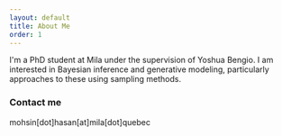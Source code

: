 ```yaml
---
layout: default
title: About Me
order: 1
---
```


I'm a PhD student at Mila under the supervision of Yoshua Bengio. I am interested in Bayesian inference and generative modeling, particularly approaches to these using sampling methods.

### Contact me

mohsin[dot]hasan[at]mila[dot]quebec
